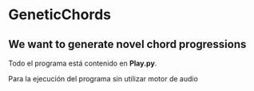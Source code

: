 # GeneticChords
## We want to generate novel chord progressions

Todo el programa está contenido en **Play.py**.

Para la ejecución del programa sin utilizar motor de audio
